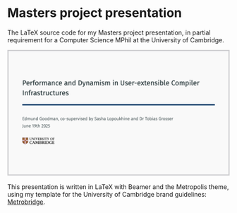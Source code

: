 # Masters project presentation

The LaTeX source code for my Masters project presentation, in partial requirement for a Computer Science MPhil at the University of Cambridge.

<p align="center">
<a href="https://github.com/EdmundGoodman/masters-project-presentation/releases/download/tidied/Project_presentation.pdf">
<img src="https://github.com/EdmundGoodman/masters-project-presentation/blob/main/images/title_slide.png?raw=true">
</a>
</p>

This presentation is written in LaTeX with Beamer and the Metropolis theme, using my template for the University of Cambridge brand guidelines: [Metrobridge](https://github.com/EdmundGoodman/metrobridge).
